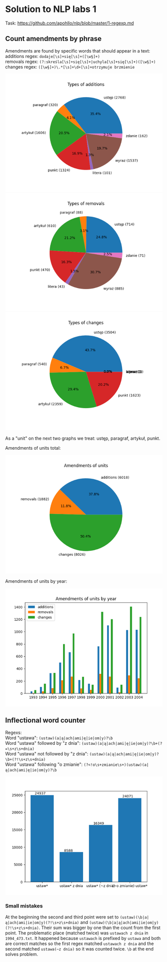 # Solution to NLP labs 1

Task: https://github.com/apohllo/nlp/blob/master/1-regexp.md

## Count amendments by phrase
Amendments are found by specific words that should appear in a text: \
additions regex: `dodaje[\s]+się[\s]+([\w§]+)` \
removals regex: `(?:skreśla[\s]+się[\s]+|uchyla[\s]+się[\s]+)([\w§]+)` \
changes regex: `([\w§]+)\.*[\s]+\d+[\s]+otrzymuje brzmienie`

![Types of additions](./img/phrase_counter/by_unit_additions.png)
![Types of removals](./img/phrase_counter/by_unit_removals.png)
![Types of changes](./img/phrase_counter/by_unit_changes.png)

As a "unit" on the next two graphs we treat: ustęp, paragraf, artykuł, punkt.

Amendments of units total:

![Types of amendments](./img/phrase_counter/amendments_by_type.png)

Amendments of units by year:

![Types of amendments](./img/phrase_counter/amendments_by_type_by_year.png)
 
 
## Inflectional word counter
Regexs:\
Word "ustawa": `(ustaw)(a|ą|ach|ami|ę|ie|om|y)?\b`\
Word "ustawa" followed by "z dnia": `(ustaw)(a|ą|ach|ami|ę|ie|om|y)?\b+(?=\s+z\s+dnia)`\
Word "ustawa" not followed by "z dnia": `(ustaw)(a|ą|ach|ami|ę|ie|om|y)?\b+(?!\s+z\s+dnia)`\
Word "ustawa" following "o zmianie": `(?<!o\s+zmianie\s+)(ustaw)(a|ą|ach|ami|ę|ie|om|y)?\b`

![Counts for different tasks](./img/inflectional_word_counter/word_counts.png)
 

 ### Small mistakes
 At the beginning the second and third point were set to `(ustaw)(\b|a|ą|ach|ami|ie|om|y)(?!\s+z\s+dnia)` and `(ustaw)(\b|a|ą|ach|ami|ie|om|y)(?!\s+z\s+dnia)`. Their sum was bigger by one than the count from the first point. The problematic place (matched twice) was `ustawach z dnia` in `1994_473.txt`. It happened because `ustawach` is prefixed by `ustawa` and both are correct matches so the first regex matched `ustawach z dnia` and the second matched `ustawa(~z dnia)` so it was counted twice. `\b` at the end solves problem. 